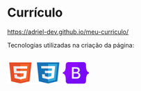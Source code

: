 # Currículo

https://adriel-dev.github.io/meu-curriculo/

Tecnologias utilizadas na criação da página:

<div style="display: inline_block"><br>
  <img align="center" alt="Adriel-HTML" height="50" width="60" src="https://github.com/devicons/devicon/blob/master/icons/html5/html5-original.svg">
  <img align="center" alt="Adriel-CSS" height="50" width="60" src="https://github.com/devicons/devicon/blob/master/icons/css3/css3-original.svg">
  <img align="center" alt="Adriel-Bootstrap" height="50" width="60" src="https://github.com/devicons/devicon/blob/master/icons/bootstrap/bootstrap-original.svg">
</div>
